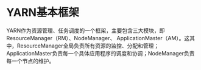YARN基本框架
================================================================================
YARN作为资源管理、任务调度的一个框架，主要包含三大模块，即ResourceManager（RM）、NodeManager、
ApplicationMaster（AM）。这其中，ResourceManager全局负责所有资源的监控、分配和管理；
ApplicationMaster负责每一个具体应用程序的调度和协调；NodeManager负责每一个节点的维护。
